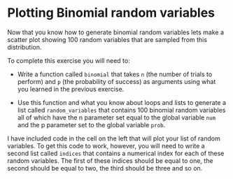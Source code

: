 # Plotting Binomial random variables

Now that you know how to generate binomial random variables lets make a scatter plot showing 100 random variables that are sampled from this distribution.

To complete this exercise you will need to:

- Write a function called `binomial` that takes `n` (the number of trials to perform) and `p` (the probability of success) as arguments using what you learned in the previous exercise.

- Use this function and what you know about loops and lists to generate a list called `random_variables` that contains 100 binomial random variables all of which have the n parameter set equal to the global variable `num` and the p parameter set to the global variable `prob`.

I have included code in the cell on the left that will plot your list of random variables.  To get this code to work, however, you will need to write a second list called `indices` that contains a numerical index for each of these random variables.  The first of these indices should be equal to one, the second should be equal to two, the third should be three and so on.  
